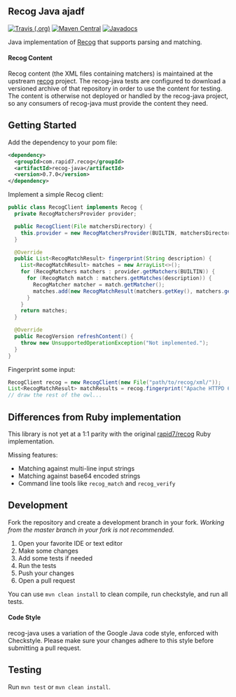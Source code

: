 ## Recog Java ajadf

[![Travis (.org)](https://img.shields.io/travis/rapid7/recog-java.svg)](https://travis-ci.org/rapid7/recog-java) [![Maven Central](https://img.shields.io/maven-central/v/com.rapid7.recog/recog-java.svg)](https://search.maven.org/artifact/com.rapid7.recog/recog-java) [![Javadocs](https://www.javadoc.io/badge/com.rapid7.recog/recog-java.svg)](https://www.javadoc.io/doc/com.rapid7.recog/recog-java)

Java implementation of [Recog](https://github.com/rapid7/recog) that supports parsing and matching.

#### Recog Content

Recog content (the XML files containing matchers) is maintained at the upstream [recog](https://github.com/rapid7/recog) project. The recog-java tests are configured to download a versioned archive of that repository in order to use the content for testing. The content is otherwise not deployed or handled by the recog-java project, so any consumers of recog-java must provide the content they need.

## Getting Started

Add the dependency to your pom file:

```xml
<dependency>
  <groupId>com.rapid7.recog</groupId>
  <artifactId>recog-java</artifactId>
  <version>0.7.0</version>
</dependency>
```

Implement a simple Recog client:

```java
public class RecogClient implements Recog {
  private RecogMatchersProvider provider;

  public RecogClient(File matchersDirectory) {
    this.provider = new RecogMatchersProvider(BUILTIN, matchersDirectory);
  }

  @Override
  public List<RecogMatchResult> fingerprint(String description) {
    List<RecogMatchResult> matches = new ArrayList<>();
    for (RecogMatchers matchers : provider.getMatchers(BUILTIN)) {
      for (RecogMatch match : matchers.getMatches(description)) {
        RecogMatcher matcher = match.getMatcher();
        matches.add(new RecogMatchResult(matchers.getKey(), matchers.getType(), matchers.getProtocol(), matchers.getPreference(), match.getMatcher().getDescription(), matcher.getPattern(), matcher.getExamples(), match.getParameters()));
      }
    }
    return matches;
  }

  @Override
  public RecogVersion refreshContent() {
    throw new UnsupportedOperationException("Not implemented.");
  }
}

```

Fingerprint some input:

```java
RecogClient recog = new RecogClient(new File("path/to/recog/xml/"));
List<RecogMatchResult> matchResults = recog.fingerprint("Apache HTTPD 6.5");
// draw the rest of the owl...
```

## Differences from Ruby implementation

This library is not yet at a 1:1 parity with the original [rapid7/recog](https://github.com/rapid7/recog) Ruby implementation.

Missing features:

- Matching against multi-line input strings
- Matching against base64 encoded strings
- Command line tools like `recog_match` and `recog_verify`

## Development

Fork the repository and create a development branch in your fork. _Working from the master branch in your fork is not recommended._

1. Open your favorite IDE or text editor
2. Make some changes
3. Add some tests if needed
4. Run the tests
5. Push your changes
6. Open a pull request

You can use `mvn clean install` to clean compile, run checkstyle, and run all tests.

#### Code Style

recog-java uses a variation of the Google Java code style, enforced with Checkstyle. Please make sure your changes adhere to this style before submitting a pull request.


## Testing

Run `mvn test` or `mvn clean install`.
